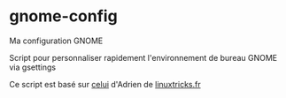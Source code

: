# gnome-config
Ma configuration GNOME

Script pour personnaliser rapidement l'environnement de bureau GNOME via gsettings

Ce script est basé sur [celui](https://github.com/aaaaadrien/gnome-customization) d'Adrien de [linuxtricks.fr](https://www.linuxtricks.fr)
